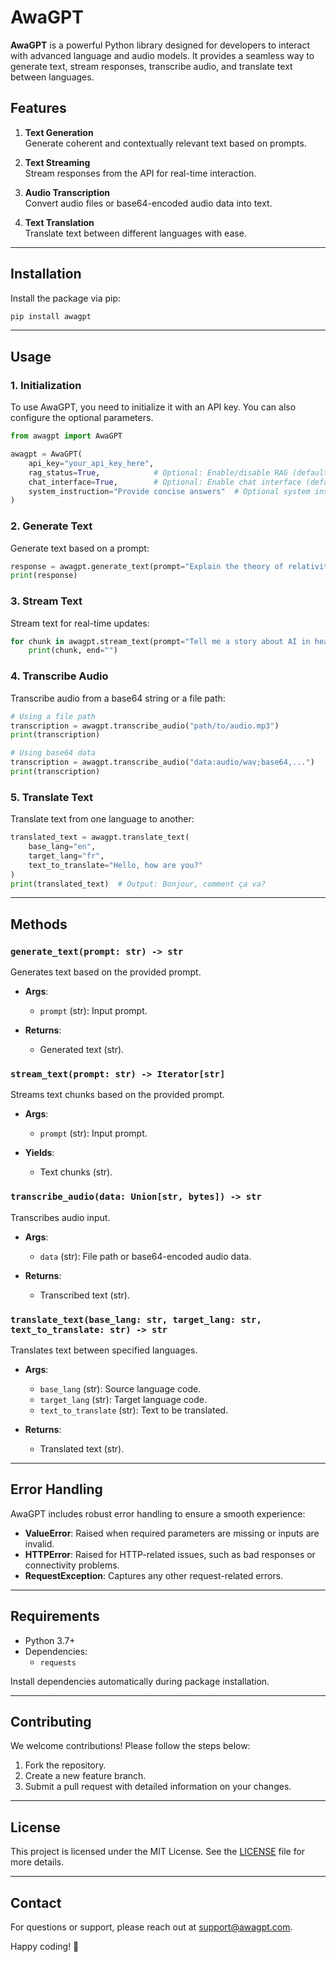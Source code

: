 # AwaGPT

**AwaGPT** is a powerful Python library designed for developers to interact with advanced language and audio models. It provides a seamless way to generate text, stream responses, transcribe audio, and translate text between languages.

## Features

1. **Text Generation**  
   Generate coherent and contextually relevant text based on prompts.
   
2. **Text Streaming**  
   Stream responses from the API for real-time interaction.
   
3. **Audio Transcription**  
   Convert audio files or base64-encoded audio data into text.
   
4. **Text Translation**  
   Translate text between different languages with ease.

---

## Installation

Install the package via pip:

```bash
pip install awagpt
```

---

## Usage

### 1. **Initialization**

To use AwaGPT, you need to initialize it with an API key. You can also configure the optional parameters.

```python
from awagpt import AwaGPT

awagpt = AwaGPT(
    api_key="your_api_key_here", 
    rag_status=True,            # Optional: Enable/disable RAG (default: False)
    chat_interface=True,        # Optional: Enable chat interface (default: False)
    system_instruction="Provide concise answers"  # Optional system instruction
)
```

### 2. **Generate Text**

Generate text based on a prompt:

```python
response = awagpt.generate_text(prompt="Explain the theory of relativity.")
print(response)
```

### 3. **Stream Text**

Stream text for real-time updates:

```python
for chunk in awagpt.stream_text(prompt="Tell me a story about AI in healthcare."):
    print(chunk, end="")
```

### 4. **Transcribe Audio**

Transcribe audio from a base64 string or a file path:

```python
# Using a file path
transcription = awagpt.transcribe_audio("path/to/audio.mp3")
print(transcription)

# Using base64 data
transcription = awagpt.transcribe_audio("data:audio/wav;base64,...")
print(transcription)
```

### 5. **Translate Text**

Translate text from one language to another:

```python
translated_text = awagpt.translate_text(
    base_lang="en", 
    target_lang="fr", 
    text_to_translate="Hello, how are you?"
)
print(translated_text)  # Output: Bonjour, comment ça va?
```

---

## Methods

### `generate_text(prompt: str) -> str`
Generates text based on the provided prompt.

- **Args**:
  - `prompt` (str): Input prompt.
  
- **Returns**: 
  - Generated text (str).

### `stream_text(prompt: str) -> Iterator[str]`
Streams text chunks based on the provided prompt.

- **Args**:
  - `prompt` (str): Input prompt.
  
- **Yields**: 
  - Text chunks (str).

### `transcribe_audio(data: Union[str, bytes]) -> str`
Transcribes audio input.

- **Args**:
  - `data` (str): File path or base64-encoded audio data.
  
- **Returns**:
  - Transcribed text (str).

### `translate_text(base_lang: str, target_lang: str, text_to_translate: str) -> str`
Translates text between specified languages.

- **Args**:
  - `base_lang` (str): Source language code.
  - `target_lang` (str): Target language code.
  - `text_to_translate` (str): Text to be translated.
  
- **Returns**:
  - Translated text (str).

---

## Error Handling

AwaGPT includes robust error handling to ensure a smooth experience:

- **ValueError**: Raised when required parameters are missing or inputs are invalid.
- **HTTPError**: Raised for HTTP-related issues, such as bad responses or connectivity problems.
- **RequestException**: Captures any other request-related errors.

---

## Requirements

- Python 3.7+
- Dependencies:
  - `requests`

Install dependencies automatically during package installation.

---

## Contributing

We welcome contributions! Please follow the steps below:

1. Fork the repository.
2. Create a new feature branch.
3. Submit a pull request with detailed information on your changes.

---

## License

This project is licensed under the MIT License. See the [LICENSE](LICENSE) file for more details.

---

## Contact

For questions or support, please reach out at [support@awagpt.com](mailto:info@awagpt.com).

Happy coding! 🚀